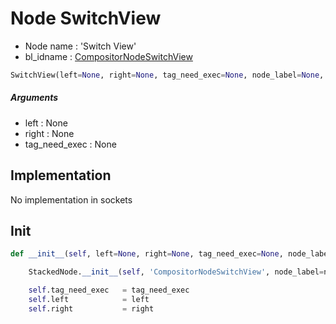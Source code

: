 # Node SwitchView

- Node name : 'Switch View'
- bl_idname : [CompositorNodeSwitchView](https://docs.blender.org/api/current/bpy.types.{bl_idname}.html)


``` python
SwitchView(left=None, right=None, tag_need_exec=None, node_label=None, node_color=None)
```
##### Arguments

- left : None
- right : None
- tag_need_exec : None

## Implementation

No implementation in sockets

## Init

``` python
def __init__(self, left=None, right=None, tag_need_exec=None, node_label=None, node_color=None):

    StackedNode.__init__(self, 'CompositorNodeSwitchView', node_label=node_label, node_color=node_color)

    self.tag_need_exec   = tag_need_exec
    self.left            = left
    self.right           = right
```
